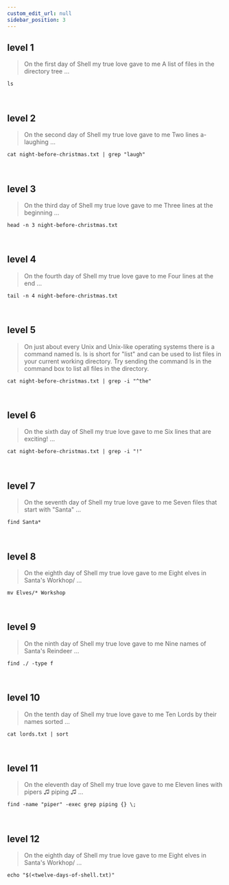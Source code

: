 ```yaml
---
custom_edit_url: null
sidebar_position: 3
---
```


## level 1
> On the first day of Shell my true love gave to me
> A list of files in the directory tree …

```
ls
```

&nbsp;


## level 2
> On the second day of Shell my true love gave to me
> Two lines a-laughing …

```
cat night-before-christmas.txt | grep "laugh"
```

&nbsp;


## level 3
> On the third day of Shell my true love gave to me
> Three lines at the beginning …

```
head -n 3 night-before-christmas.txt
```

&nbsp;

## level 4
> On the fourth day of Shell my true love gave to me
> Four lines at the end …

```
tail -n 4 night-before-christmas.txt
```

&nbsp;

## level 5
> On just about every Unix and Unix-like operating systems there is a command named ls. ls is short for "list" and can be used to list files in your current working directory. Try sending the command ls in the command box to list all files in the directory.

```
cat night-before-christmas.txt | grep -i "^the" 
```

&nbsp;

## level 6
> On the sixth day of Shell my true love gave to me
> Six lines that are exciting! …

```
cat night-before-christmas.txt | grep -i "!" 
```

&nbsp;

## level 7
> On the seventh day of Shell my true love gave to me
> Seven files that start with "Santa" …

```
find Santa* 
```

&nbsp;

## level 8
> On the eighth day of Shell my true love gave to me
> Eight elves in Santa's Workhop/ …

```
mv Elves/* Workshop
```

&nbsp;

## level 9
> On the ninth day of Shell my true love gave to me
> Nine names of Santa's Reindeer …

```
find ./ -type f
```

&nbsp;

## level 10
> On the tenth day of Shell my true love gave to me
> Ten Lords by their names sorted …

```
cat lords.txt | sort
```

&nbsp;

## level 11
> On the eleventh day of Shell my true love gave to me
> Eleven lines with pipers ♫ piping ♫ …

```
find -name "piper" -exec grep piping {} \;
```

&nbsp;

## level 12
> On the eighth day of Shell my true love gave to me
> Eight elves in Santa's Workhop/ …

```
echo "$(<twelve-days-of-shell.txt)"
```
